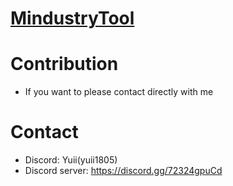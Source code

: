 # [MindustryTool](https://mindustry-tool.app)

# Contribution

- If you want to please contact directly with me

# Contact

- Discord: Yuii(yuii1805)
- Discord server: https://discord.gg/72324gpuCd
